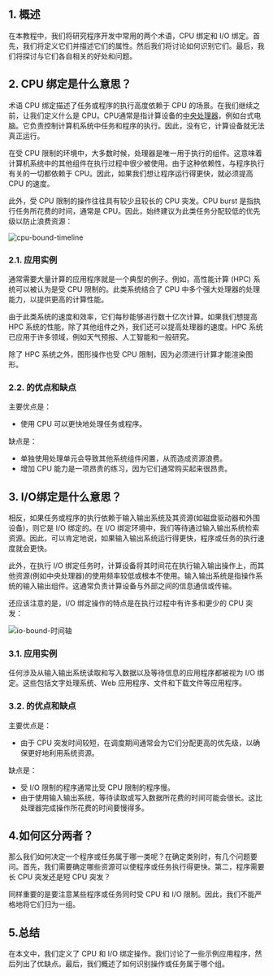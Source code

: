 ## 1. 概述

在本教程中，我们将研究程序开发中常用的两个术语，CPU 绑定和 I/O 绑定。首先，我们将定义它们并描述它们的属性。然后我们将讨论如何识别它们。最后，我们将探讨与它们各自相关的好处和问题。

## 2. CPU 绑定是什么意思？

术语 CPU 绑定描述了任务或程序的执行高度依赖于 CPU 的场景。在我们继续之前，让我们定义什么是 CPU。CPU通常是指计算设备的[中央处理器](https://www.baeldung.com/cs/core-vs-cpu#central-processing-unit)，例如台式电脑。它负责控制计算机系统中任务和程序的执行。因此，没有它，计算设备就无法真正运行。

在受 CPU 限制的环境中，大多数时候，处理器是唯一用于执行的组件。这意味着计算机系统中的其他组件在执行过程中很少被使用。由于这种依赖性，与程序执行有关的一切都依赖于 CPU。因此，如果我们想让程序运行得更快，就必须提高 CPU 的速度。

此外，受 CPU 限制的操作往往具有较少且较长的 CPU 突发。CPU burst 是指执行任务所花费的时间，通常是 CPU。因此，始终建议为此类任务分配较低的优先级以防止浪费资源：

![cpu-bound-timeline](https://www.baeldung.com/wp-content/uploads/sites/4/2021/12/cpu-bound.drawio.svg)

### 2.1. 应用实例

通常需要大量计算的应用程序就是一个典型的例子。例如，高性能计算 (HPC) 系统可以被认为是受 CPU 限制的。此类系统结合了 CPU 中多个强大处理器的处理能力，以提供更高的计算性能。

由于此类系统的速度和效率，它们每秒能够进行数十亿次计算。如果我们想提高 HPC 系统的性能，除了其他组件之外，我们还可以提高处理器的速度。HPC 系统已应用于许多领域，例如天气预报、人工智能和一般研究。

除了 HPC 系统之外，图形操作也受 CPU 限制，因为必须进行计算才能渲染图形。

### 2.2. 的优点和缺点

主要优点是：

-   使用 CPU 可以更快地处理任务或程序。

缺点是：

-   单独使用处理单元会导致其他系统组件闲置，从而造成资源浪费。
-   增加 CPU 能力是一项昂贵的练习，因为它们通常购买起来很昂贵。

## 3. I/O绑定是什么意思？

相反，如果任务或程序的执行依赖于输入输出系统及其资源(如磁盘驱动器和外围设备)，则它是 I/O 绑定的。在 I/O 绑定环境中，我们等待通过输入输出系统检索资源。因此，可以肯定地说，如果输入输出系统运行得更快，程序或任务的执行速度就会更快。

此外，在执行 I/O 绑定任务时，计算设备将其时间花在执行输入输出操作上，而其他资源(例如中央处理器)的使用频率较低或根本不使用。输入输出系统是指操作系统的输入输出组件。这通常负责计算设备与外部之间的信息通信或传输。

还应该注意的是，I/O 绑定操作的特点是在执行过程中有许多和更少的 CPU 突发：

![io-bound-时间轴](https://www.baeldung.com/wp-content/uploads/sites/4/2021/12/io-bound.drawio.svg)

### 3.1. 应用实例

任何涉及从输入输出系统读取和写入数据以及等待信息的应用程序都被视为 I/O 绑定。这些包括文字处理系统、Web 应用程序、文件和下载文件等应用程序。

### 3.2. 的优点和缺点

主要优点是：

-   由于 CPU 突发时间较短，在调度期间通常会为它们分配更高的优先级，以确保更好地利用系统资源。

缺点是：

-   受 I/O 限制的程序通常比受 CPU 限制的程序慢。
-   由于使用输入输出系统，等待读取或写入数据所花费的时间可能会很长。这比处理器完成操作所花费的时间要慢得多。

## 4.如何区分两者？

那么我们如何决定一个程序或任务属于哪一类呢？在确定类别时，有几个问题要问。首先，我们需要确定哪些资源可以使程序或任务执行得更快。第二，程序需要长 CPU 突发还是短 CPU 突发？

同样重要的是要注意某些程序或任务同时受 CPU 和 I/O 限制。因此，我们不能严格地将它们归为一组。

## 5.总结

在本文中，我们定义了 CPU 和 I/O 绑定操作。我们讨论了一些示例应用程序，然后列出了优缺点。最后，我们概述了如何识别操作或任务属于哪个组。